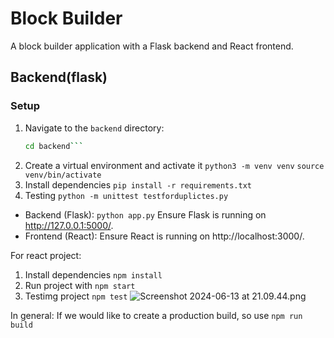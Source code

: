 # Block Builder

A block builder application with a Flask backend and React frontend.

## Backend(flask)

### Setup

1. Navigate to the `backend` directory:
   ```sh
   cd backend```

1. Create a virtual environment and activate it
  ```python3 -m venv venv```
```source venv/bin/activate```
2. Install dependencies 
```pip install -r requirements.txt```
3. Testing
```python -m unittest testforduplictes.py ```

- Backend (Flask):
```python app.py```
Ensure Flask is running on http://127.0.0.1:5000/.
- Frontend (React):
Ensure React is running on http://localhost:3000/.


For react project:
1. Install dependencies ```npm install```
2. Run project with ```npm start```
3. Testimg project ```npm test```
![Screenshot 2024-06-13 at 21.09.44.png](..%2F..%2F..%2F..%2F..%2Fvar%2Ffolders%2Fh9%2Fy4m0q1zd6fn30b1rldr6_x400000gn%2FT%2FTemporaryItems%2FNSIRD_screencaptureui_vR3SOY%2FScreenshot%202024-06-13%20at%2021.09.44.png)

In general:
If we would like to create a production build, so use ```npm run build``` 